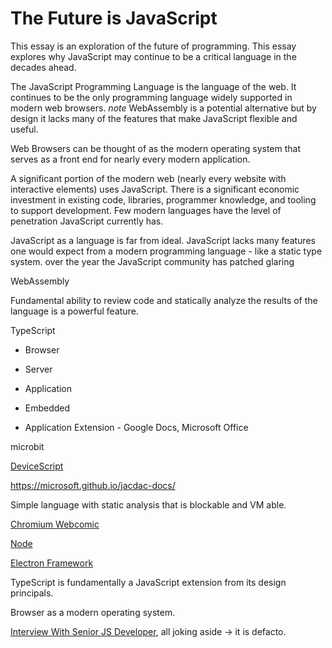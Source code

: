 # The Future is JavaScript

This essay is an exploration of the future of programming. This essay explores why JavaScript may continue to be a critical language in the decades ahead.

The JavaScript Programming Language is the language of the web. It continues to be the only programming language widely supported in modern web browsers. _note_ WebAssembly is a potential alternative but by design it lacks many of the features that make JavaScript flexible and useful.

Web Browsers can be thought of as the modern operating system that serves as a front end for nearly every modern application.

A significant portion of the modern web (nearly every website with interactive elements) uses JavaScript. There is a significant economic investment in existing code, libraries, programmer knowledge, and tooling to support development. Few modern languages have the level of penetration JavaScript currently has.

JavaScript as a language is far from ideal. JavaScript lacks many features one would expect from a modern programming language - like a static type system. over the year the JavaScript community has patched glaring


WebAssembly

Fundamental ability to review code and statically analyze the results of the language is a powerful feature.

TypeScript

- Browser
- Server
- Application
- Embedded

- Application Extension -  Google Docs, Microsoft Office

microbit

[DeviceScript](https://microsoft.github.io/devicescript/)

https://microsoft.github.io/jacdac-docs/



Simple language with static analysis that is blockable and VM able.


[Chromium Webcomic](https://www.google.com/googlebooks/chrome/med_00.html)


[Node](https://nodejs.org)

[Electron Framework](https://www.electronjs.org)

TypeScript is fundamentally a JavaScript extension from its design principals.

Browser as a modern operating system.

[Interview With Senior JS Developer](https://www.youtube.com/watch?v=Uo3cL4nrGOk&ab_channel=Programmersarealsohuman), all joking aside -> it is defacto.

